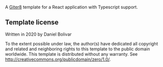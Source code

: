 A [Giter8][g8] template for a React application with Typescript support.

## Template license

Written in 2020 by Daniel Bolivar

To the extent possible under law, the author(s) have dedicated all copyright and related
and neighboring rights to this template to the public domain worldwide.
This template is distributed without any warranty. See <http://creativecommons.org/publicdomain/zero/1.0/>.

[g8]: http://www.foundweekends.org/giter8/

